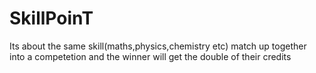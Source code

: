# SkillPoinT
Its about the same skill(maths,physics,chemistry etc) match up together into a competetion and the winner will get the double of their credits

